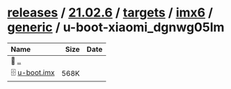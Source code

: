---
---

# [releases](/releases/) / [21.02.6](/releases/21.02.6/) / [targets](/releases/21.02.6/targets/) / [imx6](/releases/21.02.6/targets/imx6/) / [generic](/releases/21.02.6/targets/imx6/generic/) / u-boot-xiaomi_dgnwg05lm


| Name | Size | Date |
|:---|---:|---|
| 📁 [..](../) | | |
| 🗄️ [u-boot.imx](./u-boot.imx) | 568K | |

